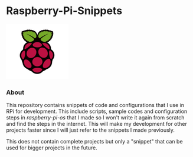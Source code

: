 # Raspberry-Pi-Snippets 

![Raspberry-Pi-Logo](/rpi_logo.png?raw=true)

### About
This repository contains snippets of code and configurations
that I use in RPi for development. This include scripts, sample
codes and configuration steps in *raspberry-pi-os* that I made so 
I won't write it again  from scratch and find the steps in the internet.
This will make my development for other projects faster since I 
will just refer to the snippets I made previously.


This does not contain complete projects but only a "snippet" 
that can be used for bigger projects in the future.



